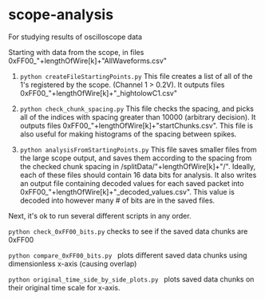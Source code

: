 # scope-analysis
For studying results of oscilloscope data 

Starting with data from the scope, in files 0xFF00_"+lengthOfWire[k]+"AllWaveforms.csv"

1. `python createFileStartingPoints.py`
This file creates a list of all of the 1's registered by the scope. (Channel 1 > 0.2V). It outputs files  0xFF00_"+lengthOfWire[k]+"_hightolowC1.csv"

2. `python check_chunk_spacing.py`
This file checks the spacing, and picks all of the indices with spacing greater than 10000 (arbitrary decision). It outputs files 0xFF00_"+lengthOfWire[k]+"startChunks.csv". This file is also useful for making histograms of the spacing between spikes. 

3. `python analysisFromStartingPoints.py`
This file saves smaller files from the large scope output, and saves them according to the spacing from the checked chunk spacing in /splitData/"+lengthOfWire[k]+"/". Ideally, each of these files should contain 16 data bits for analysis. It also writes an output file containing decoded values for each saved packet into 0xFF00_"+lengthOfWire[k]+"_decoded_values.csv". This value is decoded into however many # of bits are in the saved files.

Next, it's ok to run several different scripts in any order.

`python check_0xFF00_bits.py` checks to see if the saved data chunks are 0xFF00

`python compare_0xFF00_bits.py ` plots different saved data chunks using dimensionless x-axis (causing overlap)

`python original_time_side_by_side_plots.py ` plots saved data chunks on their original time scale for x-axis.
